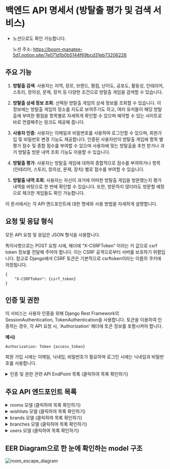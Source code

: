 # 백엔드 API 명세서 (방탈출 평가 및 검색 서비스)

* 노션으로도 확인 가능합니다.

    노션 주소: https://boom-manatee-5d1.notion.site/7e071d1b0b5144f69bcd31eb73206228

## **주요 기능**

1. **방탈출 검색**: 사용자는 지역, 장르, 브랜드, 평점, 난이도, 공포도, 활동성, 인테리어, 스토리, 창의성, 문제, 장치 등 다양한 조건으로 방탈출 게임을 검색할 수 있습니다.

2. **방탈출 상세 정보 조회**: 선택된 방탈출 게임의 상세 정보를 조회할 수 있습니다. 이 정보에는 방탈출 게임의 장소를 지도로 보여주기도 하고, 여러 유저들이 해당 방탈출에 부여한 평점을 항목별로 자세하게 확인할 수 있으며 예약할 수 있는 사이트로 바로 연결해주는 링크도 제공해 줍니다.

3. **사용자 인증**: 사용자는 이메일과 비밀번호를 사용하여 로그인할 수 있으며, 회원가입 및 비밀번호 변경 기능도 제공합니다. 인증된 사용자만이 방탈출 게임에 항목 별 평가 점수 및 종합 점수를 부여할 수 있으며 사용자에 맞는 방탈출을 추천 받거나 과거 방탈출 방문 내역 조회 기능도 이용할 수 있습니다.

4. **방탈출 평가**: 사용자는 방탈출 게임에 대하여 종합적으로 점수를 부여하거나 항목(인테리어, 스토리, 창의성, 문제, 장치) 별로 점수를 부여할 수 있습니다.

5. **방탈출 내역 조회**: 사용자는 자신이 과거에 어떠한 방탈출 게임을 방문했는지 평가 내역을 바탕으로 한 번에 확인할 수 있습니다. 또한, 방문하지 않더라도 방문할 예정으로 체크한 게임들도 확인 가능합니다.

이 문서에서는 각 API 엔드포인트에 대한 명세와 사용 방법을 자세하게 설명합니다.

## ****요청 및 응답 형식****

모든 API 요청 및 응답은 JSON 형식을 사용합니다.

특이사항으로는 POST 요청 시에, 헤더에 “X-CSRFToken” 이라는 키 값으로 csrf token 정보를 전달해 주어야 합니다. 이는 CSRF 공격으로부터 서버를 보호하기 위함입니다. 참고로 Django에서 CSRF 토큰은 기본적으로 csrftoken이라는 이름의 쿠키에 저장됩니다.

```
{
    "X-CSRFToken": {csrf_token}
}
```

## 인증 및 권한

이 서비스는 사용자 인증을 위해 Django Rest Framework의 SessionAuthentication, TokenAuthentication을 사용합니다. 토큰을 이용하여 인증하는 경우, 각 API 요청 시, ‘Authorization’ 헤더에 토큰 정보를 포함시켜야 합니다.

**예시)**

```
Authorization: Token {access_token}
```

회원 가입 시에는 이메일, 닉네임, 비밀번호가 필요하며 로그인 시에는 닉네임과 비밀번호를 사용합니다.

<details>
  <summary>인증 및 권한 관련 API EndPoint 목록 (클릭하여 목록 확인하기)</summary>
  

  * 회원 가입 API EndPoint 목록 ([Link 바로가기](https://github.com/ando-zone/room_escape_search/wiki/%ED%9A%8C%EC%9B%90-%EA%B0%80%EC%9E%85-API-EndPoint-%EB%AA%A9%EB%A1%9D))
 
  * 로그인 API EndPoint 목록 ([Link 바로가기](https://github.com/ando-zone/room_escape_search/wiki/%EB%A1%9C%EA%B7%B8%EC%9D%B8-API-EndPoint-%EB%AA%A9%EB%A1%9D))
 
  * 로그아웃 API EndPoint 목록 ([Link 바로가기](https://github.com/ando-zone/room_escape_search/wiki/%EB%A1%9C%EA%B7%B8%EC%95%84%EC%9B%83-API-EndPoint-%EB%AA%A9%EB%A1%9D))
 
  * 패스워드 변경 API EndPoint 목록 ([Link 바로가기](https://github.com/ando-zone/room_escape_search/wiki/%ED%8C%A8%EC%8A%A4%EC%9B%8C%EB%93%9C-%EB%B3%80%EA%B2%BD-API-EndPoint-%EB%AA%A9%EB%A1%9D))
 
  * 깃허브 로그인 API EndPoint 목록 ([Link 바로가기](https://github.com/ando-zone/room_escape_search/wiki/%EA%B9%83%ED%97%88%EB%B8%8C-%EB%A1%9C%EA%B7%B8%EC%9D%B8-API-EndPoint-%EB%AA%A9%EB%A1%9D))
 
  * 카카오 로그인 API EndPoint 목록 ([Link 바로가기](https://github.com/ando-zone/room_escape_search/wiki/%EC%B9%B4%EC%B9%B4%EC%98%A4-%EB%A1%9C%EA%B7%B8%EC%9D%B8-API-EndPoint-%EB%AA%A9%EB%A1%9D))
    
</details>

## ****주요 API 엔드포인트 목록****
<details>
    <summary>rooms 모델 (클릭하여 목록 확인하기)</summary>
    
* Rooms API EndPoint 목록 ([Link 바로가기](https://github.com/ando-zone/room_escape_search/wiki/Rooms-API-EndPoint-%EB%AA%A9%EB%A1%9D))
 
* RoomDetail API EndPoint 목록 ([Link 바로가기](https://github.com/ando-zone/room_escape_search/wiki/RoomDetail-API-EndPoint-%EB%AA%A9%EB%A1%9D))
 
* RoomReviews API EndPoint 목록 ([Link 바로가기](https://github.com/ando-zone/room_escape_search/wiki/RoomReviews-API-EndPoint-%EB%AA%A9%EB%A1%9D))
 
* RoomFilters API EndPoint 목록 ([Link 바로가기](https://github.com/ando-zone/room_escape_search/wiki/RoomFilters-API-EndPoint-%EB%AA%A9%EB%A1%9D))
    
</details>

<details>
    <summary>wishlists 모델 (클릭하여 목록 확인하기)</summary>
    
* Wishlists API EndPoint 목록 ([Link 바로가기](https://github.com/ando-zone/room_escape_search/wiki/Wishlists-API-EndPoint-%EB%AA%A9%EB%A1%9D))
 
* WishlistsDetail API EndPoint 목록 ([Link 바로가기](https://github.com/ando-zone/room_escape_search/wiki/WishlistsDetail-API-EndPoint-%EB%AA%A9%EB%A1%9D))
 
* WishlistsToggle API EndPoint 목록 ([Link 바로가기](https://github.com/ando-zone/room_escape_search/wiki/WishlistsToggle-API-EndPoint-%EB%AA%A9%EB%A1%9D))
    
</details>

<details>
    <summary>brands 모델 (클릭하여 목록 확인하기)</summary>
    
* Brands API EndPoint 목록 ([Link 바로가기](https://github.com/ando-zone/room_escape_search/wiki/Brands-API-EndPoint-%EB%AA%A9%EB%A1%9D))
    
</details>

<details>
    <summary>branches 모델 (클릭하여 목록 확인하기)</summary>
    
* Branches API EndPoint 목록 ([Link 바로가기](https://github.com/ando-zone/room_escape_search/wiki/Branches-API-EndPoint-%EB%AA%A9%EB%A1%9D))

</details>

<details>
    <summary>users 모델 (클릭하여 목록 확인하기)</summary>
    
* Me API EndPoint 목록 ([Link 바로가기](https://github.com/ando-zone/room_escape_search/wiki/Me-API-EndPoint-%EB%AA%A9%EB%A1%9D))
 
* PublicUser API EndPoint 목록 ([Link 바로가기](https://github.com/ando-zone/room_escape_search/wiki/PublicUser-API-EndPoint-%EB%AA%A9%EB%A1%9D))

</details>

## **EER Diagram으로 한 눈에 확인하는 model 구조**
![room_escape_diagram](https://user-images.githubusercontent.com/119149274/235348174-1ad1ba52-5268-41ec-9ba2-4c4c85ac797d.png)

